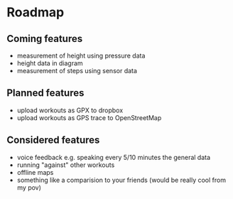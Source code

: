 # Roadmap

## Coming features

- measurement of height using pressure data
- height data in diagram
- measurement of steps using sensor data

## Planned features

- upload workouts as GPX to dropbox
- upload workouts as GPS trace to OpenStreetMap

## Considered features

- voice feedback e.g. speaking every 5/10 minutes the general data
- running "against" other workouts
- offline maps
- something like a comparision to your friends (would be really cool from my pov)